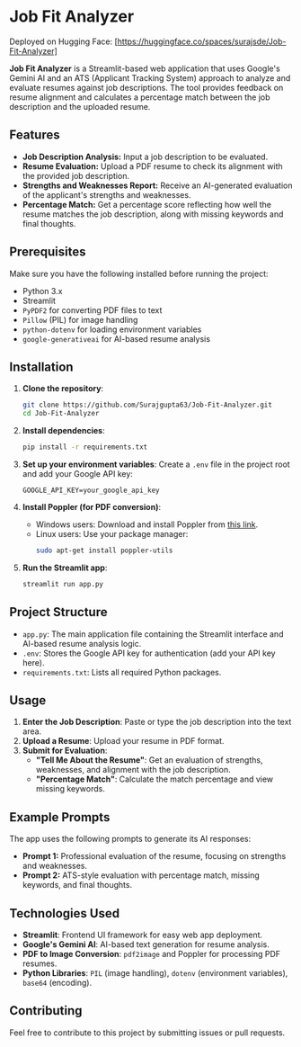 # Job Fit Analyzer
Deployed on Hugging Face: [https://huggingface.co/spaces/surajsde/Job-Fit-Analyzer]

**Job Fit Analyzer** is a Streamlit-based web application that uses Google's Gemini AI and an ATS (Applicant Tracking System) approach to analyze and evaluate resumes against job descriptions. The tool provides feedback on resume alignment and calculates a percentage match between the job description and the uploaded resume.

## Features
- **Job Description Analysis:** Input a job description to be evaluated.
- **Resume Evaluation:** Upload a PDF resume to check its alignment with the provided job description.
- **Strengths and Weaknesses Report:** Receive an AI-generated evaluation of the applicant's strengths and weaknesses.
- **Percentage Match:** Get a percentage score reflecting how well the resume matches the job description, along with missing keywords and final thoughts.

## Prerequisites
Make sure you have the following installed before running the project:
- Python 3.x
- Streamlit
- `PyPDF2` for converting PDF files to text
- `Pillow` (PIL) for image handling
- `python-dotenv` for loading environment variables
- `google-generativeai` for AI-based resume analysis

## Installation

1. **Clone the repository**:
   ```bash
   git clone https://github.com/Surajgupta63/Job-Fit-Analyzer.git
   cd Job-Fit-Analyzer
   ```

2. **Install dependencies**:
   ```bash
   pip install -r requirements.txt
   ```

3. **Set up your environment variables**:
   Create a `.env` file in the project root and add your Google API key:
   ```
   GOOGLE_API_KEY=your_google_api_key
   ```

4. **Install Poppler (for PDF conversion)**:
   - Windows users: Download and install Poppler from [this link](http://blog.alivate.com.au/poppler-windows/).
   - Linux users: Use your package manager:
     ```bash
     sudo apt-get install poppler-utils
     ```

5. **Run the Streamlit app**:
   ```bash
   streamlit run app.py
   ```

## Project Structure
- `app.py`: The main application file containing the Streamlit interface and AI-based resume analysis logic.
- `.env`: Stores the Google API key for authentication (add your API key here).
- `requirements.txt`: Lists all required Python packages.

## Usage
1. **Enter the Job Description**: Paste or type the job description into the text area.
2. **Upload a Resume**: Upload your resume in PDF format.
3. **Submit for Evaluation**:
   - **"Tell Me About the Resume"**: Get an evaluation of strengths, weaknesses, and alignment with the job description.
   - **"Percentage Match"**: Calculate the match percentage and view missing keywords.

## Example Prompts
The app uses the following prompts to generate its AI responses:
- **Prompt 1:** Professional evaluation of the resume, focusing on strengths and weaknesses.
- **Prompt 2:** ATS-style evaluation with percentage match, missing keywords, and final thoughts.

## Technologies Used
- **Streamlit**: Frontend UI framework for easy web app deployment.
- **Google's Gemini AI**: AI-based text generation for resume analysis.
- **PDF to Image Conversion**: `pdf2image` and Poppler for processing PDF resumes.
- **Python Libraries**: `PIL` (image handling), `dotenv` (environment variables), `base64` (encoding).

## Contributing
Feel free to contribute to this project by submitting issues or pull requests.


